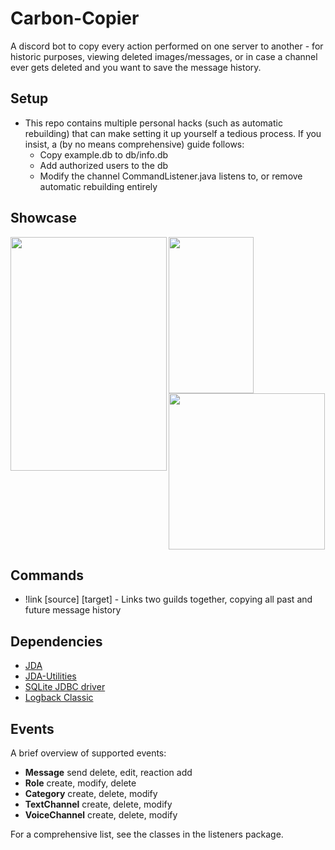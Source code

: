 # Carbon-Copier
A discord bot to copy every action performed on one server to another - for historic purposes, viewing deleted images/messages, or in case a channel ever gets deleted and you want to save the message history.


## Setup
* This repo contains multiple personal hacks (such as automatic rebuilding) that can make setting it up yourself a tedious process. If you insist, a (by no means comprehensive) guide follows:
	* Copy example.db to db/info.db
	* Add authorized users to the db
	* Modify the channel CommandListener.java listens to, or remove automatic rebuilding entirely

## Showcase
<img align="middle" src="https://i.imgur.com/Lc11Xsp.png" height="250" width="136">
<img align="left" src="https://i.imgur.com/stamLVj.png" height="374" width="250">
<img align="middle" src="https://i.imgur.com/ycyMg1w.png" height="250" width="250">


## Commands
* !link \[source] \[target] - Links two guilds together, copying all past and future message history


## Dependencies
* [JDA](https://github.com/DV8FromTheWorld/JDA)
* [JDA-Utilities](https://github.com/JDA-Applications/JDA-Utilities)
* [SQLite JDBC driver](https://github.com/xerial/sqlite-jdbc)
* [Logback Classic](https://mvnrepository.com/artifact/ch.qos.logback/logback-classic/0.9.26)


## Events
A brief overview of supported events:

* **Message** send delete, edit, reaction add
* **Role** create, modify, delete
* **Category** create, delete, modify
* **TextChannel** create, delete, modify
* **VoiceChannel** create, delete, modify

For a comprehensive list, see the classes in the listeners package.